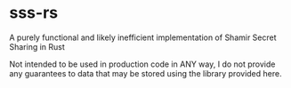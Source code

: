 # sss-rs
A purely functional and likely inefficient implementation of Shamir Secret Sharing in Rust

Not intended to be used in production code in ANY way, I do not provide any guarantees to data that
may be stored using the library provided here.
